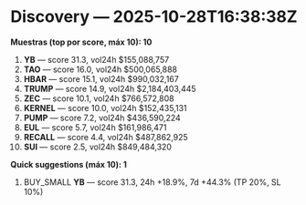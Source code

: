 # Discovery — 2025-10-28T16:38:38Z

**Muestras (top por score, máx 10): 10**

1. **YB** — score 31.3, vol24h $155,088,757
2. **TAO** — score 16.0, vol24h $500,065,888
3. **HBAR** — score 15.1, vol24h $990,032,167
4. **TRUMP** — score 14.9, vol24h $2,184,403,445
5. **ZEC** — score 10.1, vol24h $766,572,808
6. **KERNEL** — score 10.0, vol24h $152,435,131
7. **PUMP** — score 7.2, vol24h $436,590,224
8. **EUL** — score 5.7, vol24h $161,986,471
9. **RECALL** — score 4.4, vol24h $487,862,925
10. **SUI** — score 2.5, vol24h $849,484,320

**Quick suggestions (máx 10): 1**

1. BUY_SMALL **YB** — score 31.3, 24h +18.9%, 7d +44.3% (TP 20%, SL 10%)